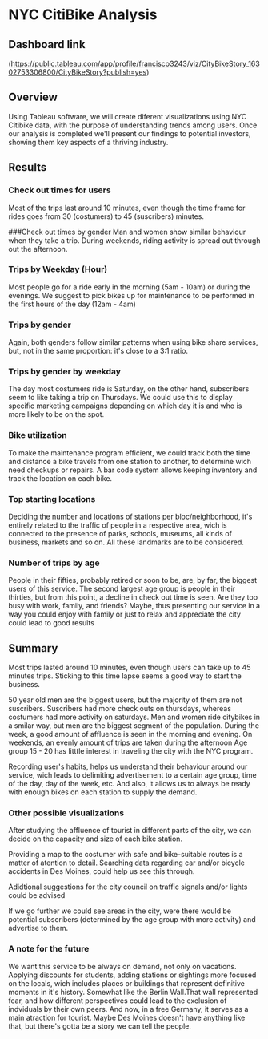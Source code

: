 # NYC CitiBike Analysis

## Dashboard link 
(https://public.tableau.com/app/profile/francisco3243/viz/CityBikeStory_16302753306800/CityBikeStory?publish=yes)

## Overview
Using Tableau software, we will create diferent visualizations using NYC Citibike data, with the purpose of understanding trends among users. Once our analysis is completed we'll present our findings to potential investors, showing them key aspects of a thriving industry.

## Results

### Check out times for users
Most of the trips last around 10 minutes, even though the time frame for rides goes from 30 (costumers) to 45 (suscribers) minutes.  

###Check out times by gender
Man and women show similar behaviour when they take a trip. During weekends, riding activity is spread out through out the afternoon. 

### Trips by Weekday (Hour)
Most people go for a ride early in the morning (5am - 10am) or during the evenings.  We suggest to pick bikes up for maintenance to be performed in the first hours of the day (12am - 4am)

### Trips by gender
Again, both genders follow similar patterns when using bike share services, but, not in the same proportion: it's close to a 3:1 ratio.

### Trips by gender by weekday
The day most costumers ride is Saturday, on the other hand, subscribers seem to like taking a trip on Thursdays. We could use this to display specific marketing campaigns depending on which day it is and who is more likely to be on the spot.

### Bike utilization
To make the maintenance program efficient, we could track both the time and distance a bike travels from one station to another, to determine wich need checkups or repairs. A bar code system allows keeping inventory and track the location on each bike.

### Top starting locations
Deciding the number and locations of stations per bloc/neighborhood, it's entirely related to the traffic of people in a respective area, wich is connected to the presence of parks, schools, museums, all kinds 
of business, markets and so on. 
All these landmarks are to be considered.

### Number of trips by age
People in their fifties, probably retired or soon to be, are, by far, the biggest users of this service. The second largest age group is people in their thirties, but from this point, a decline in check out time is seen. Are they too busy with work, family, and friends? Maybe, thus presenting our service in a way you could enjoy with family or just to relax and appreciate the city could lead to good results 



## Summary

Most trips lasted around 10 minutes, even though users can take up to 45 minutes trips. Sticking to this time lapse seems a good way to start the business.

50 year old men are the biggest users, but the majority of them are not suscribers. 
Suscribers had more check outs on thursdays, whereas costumers had more activity on saturdays.
Men and women ride citybikes in a smilar way, but men are the biggest segment of the population.
During the week, a good amount of affluence is seen in the morning and evening. On weekends, an evenly amount of trips are taken during the afternoon
Age group 15 - 20 has litttle interest in traveling the city with the NYC program. 

Recording user's habits, helps us understand their behaviour around our service, wich leads to delimiting advertisement to a certain age group, time of the day, day of the week, etc. And also, it allows us to always be ready with enough bikes on each station to supply the demand.

### Other possible visualizations
After studying the affluence of tourist in different parts of the city, we can decide on the capacity and size of each bike station.

Providing a map to the costumer with safe and bike-suitable routes is a matter of atention to detail. Searching data regarding car and/or bicycle accidents in Des Moines, could help us see this through.

Adidtional suggestions for the city council on traffic signals and/or lights could be advised

If we go further we could see areas in the city, were there would be potential subscribers (determined by the age group with more activity) and advertise to them.


### A note for the future
We want this service to be always on demand, not only on vacations. Applying discounts for students, adding stations or sightings more focused on the locals, wich includes places or buildings that represent
definitive moments in it's history. Somewhat like the Berlin Wall.That wall represented fear, and how different perspectives could lead to the exclusion of indviduals by their own peers. And now, in a free 
Germany, it serves as a main atraction for tourist. Maybe Des Moines doesn't have anything like that, but there's gotta be a story we can tell the people.


